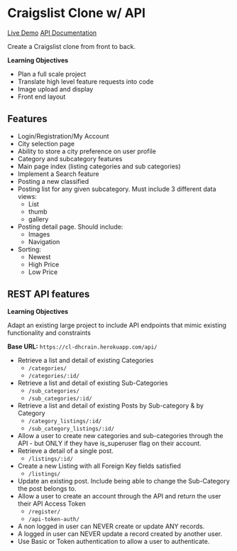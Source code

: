 # Craigslist Clone w/ API

[Live Demo](https://cl-dhcrain.herokuapp.com/)
[API Documentation](https://cl-dhcrain.herokuapp.com/api/docs/)

Create a Craigslist clone from front to back.

__Learning Objectives__

- Plan a full scale project
- Translate high level feature requests into code
- Image upload and display
- Front end layout

## Features
- Login/Registration/My Account
- City selection page
- Ability to store a city preference on user profile
- Category and subcategory features
- Main page index (listing categories and sub categories)
- Implement a Search feature
- Posting a new classified
- Posting list for any given subcategory. Must include 3 different data views:
    - List
    - thumb
    - gallery
- Posting detail page. Should include:
    - Images
    - Navigation
- Sorting:
    - Newest
    - High Price
    - Low Price

## REST API features
__Learning Objectives__

Adapt an existing large project to include API endpoints that mimic existing functionality and constraints

__Base URL:__ `https://cl-dhcrain.herokuapp.com/api/`

- Retrieve a list and detail of existing Categories  
    - `/categories/`  
    - `/categories/:id/`
- Retrieve a list and detail of existing Sub-Categories  
    - `/sub_categories/`  
    - `/sub_categories/:id/`
- Retrieve a list and detail of existing Posts by Sub-category & by Category
    - `/category_listings/:id/`
    - `/sub_category_listings/:id/`
- Allow a user to create new categories and sub-categories through the API - but ONLY if they have is_superuser flag on their account.
- Retrieve a detail of a single post.
    - `/listings/:id/`
- Create a new Listing with all Foreign Key fields satisfied
    - `/listings/`
- Update an existing post. Include being able to change the Sub-Category the post belongs to.
- Allow a user to create an account through the API and return the user their API Access Token
    - `/register/`
    - `/api-token-auth/`
- A non logged in user can NEVER create or update ANY records.
- A logged in user can NEVER update a record created by another user.
- Use Basic or Token authentication to allow a user to authenticate.
